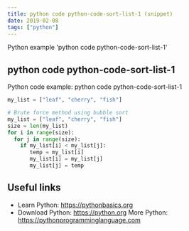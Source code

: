 ```yaml
---
title: python code python-code-sort-list-1 (snippet)
date: 2019-02-08
tags: ["python"]
---
```

Python example 'python code python-code-sort-list-1'


## python code python-code-sort-list-1

Python code example: python code python-code-sort-list-1

```python
my_list = ["leaf", "cherry", "fish"]

# Brute force method using bubble sort
my_list = ["leaf", "cherry", "fish"]
size = len(my_list)
for i in range(size): 
  for j in range(size): 
    if my_list[i] < my_list[j]: 
       temp = my_list[i] 
       my_list[i] = my_list[j] 
       my_list[j] = temp


```

## Useful links

- Learn Python: https://pythonbasics.org
- Download Python: https://python.org
More Python: https://pythonprogramminglanguage.com

